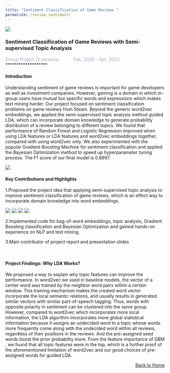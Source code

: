 ```yaml
---
title: "Sentiment Classification of Game Reviews "
permalink: /review_sentiment/
---
```


<img src="/cv-portfolio/assets/images/steam600.png" />

### Sentiment Classification of Game Reviews with Semi-supervised Topic Analysis
<div style="color:#97AAC3">
  Group Project (3 persons) &nbsp;&nbsp;&nbsp;&nbsp;&nbsp;&nbsp;&nbsp;&nbsp;&nbsp; Feb, 2020 - Apr, 2020
</div>
*******************
  
  
#### Introduction
Understanding sentiment of game reviews is important for game developers as well as investment companies. However, gaming is a domain in which in-group users have mutual but specific words and expressions which makes text mining harder. Our project focused on sentiment classification problems on game reviews from Steam. Beyond the generic word2vec embeddings, we applied the semi-supervised topic analysis method guided LDA, which can incorporate domain knowledge to generate probability distribution of a review belonging to different topics. We found that performance of Random Forest and Logistic Regression improved when using LDA features or LDA features and word2vec embeddings together, compared with using word2vec only. We also experimented with the popular Gradient Boosting Machine for sentiment classification and applied the Bayesian Optimization method to speed up hyperparameter tuning process. The F1 score of our final model is 0.8997. 

<img src="/cv-portfolio/assets/images/sentiment1.png" />

<br/>

#### Key Contributions and Highlights
1.Proposed the project idea that applying semi-supervised topic analysis to improve sentiment classification of game reviews, which is an effect way to incorporate domain knowledge into word embeddings.  

<img src="/cv-portfolio/assets/images/sentiment2.png" />

<img src="/cv-portfolio/assets/images/sentiment3.png" />

<img src="/cv-portfolio/assets/images/sentiment4.png" />

<img src="/cv-portfolio/assets/images/sentiment5.png" />

2.Implemented code for bag-of-word embeddings, topic analysis, Gradient Boosting classification and Bayesian Optimization and gained hands-on experience on NLP and text mining.  

3.Main contributor of project report and presentation slides

<br/>

#### Project Findings: Why LDA Works?

We proposed a way to explain why topic features can improve the performance. In word2vec we used in baseline models, the vector of a center word was trained by the neighbor word pairs within a certain window. This training mechanism makes the created word vector incorporate the local semantic relations, and usually results in generated similar vectors with similar part-of-speech tagging. Thus, words with opposite polarity in sentiment can be clustered into the same group. However, compared to word2vec which incorporates more local information, the LDA algorithm incorporates more global statistical information because it assigns an undecided word to a topic whose words more frequently come along with the undecided word within all reviews, regardless of their positions in the reviews. And the pre-assigned seed words boost the prior probability more. From the feature importance of GBM , we found that all topic features were in the top, which is a further proof of the aforementioned limitation of word2vec and our good choices of pre-assigned words for guided LDA.

<p align="right"><a href="javascript:history.back()"><u>Back to Home</u></a></p>
